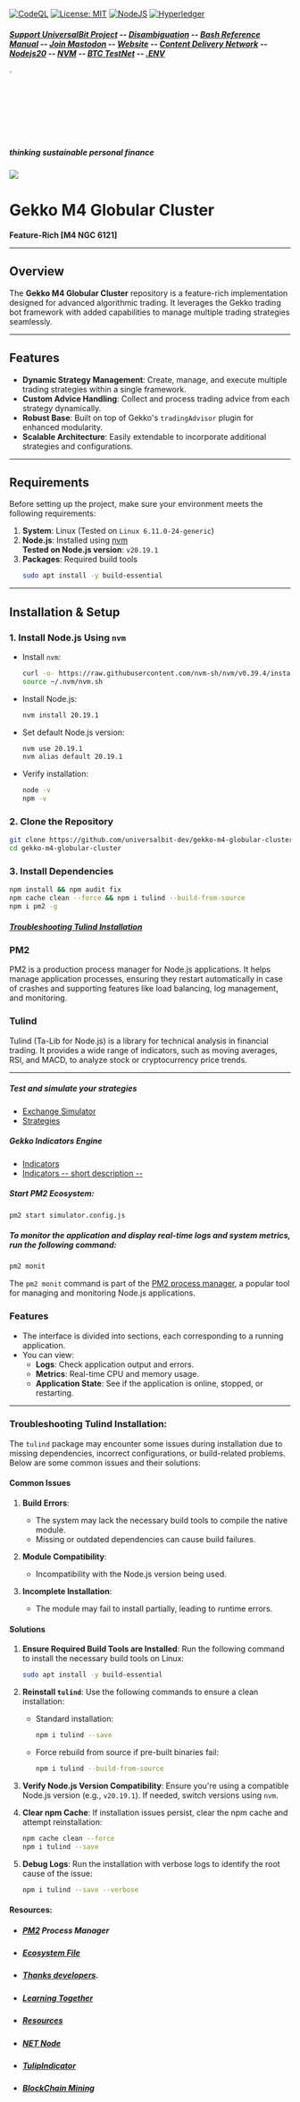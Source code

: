 [![CodeQL](https://github.com/universalbit-dev/gekko-m4-globular-cluster/actions/workflows/github-code-scanning/codeql/badge.svg)](https://github.com/universalbit-dev/gekko-m4-globular-cluster/actions/workflows/github-code-scanning/codeql)
 [![License: MIT](https://img.shields.io/badge/License-MIT-yellow.svg)](https://opensource.org/licenses/MIT)
[![NodeJS](https://img.shields.io/badge/node.js-6DA55F?style=for-the-badge&logo=node.js&logoColor=white)](https://nodejs.org)
[![Hyperledger](https://img.shields.io/badge/hyperledger-2F3134?style=for-the-badge&logo=hyperledger&logoColor=white)](https://www.lfdecentralizedtrust.org/)
##### [Support UniversalBit Project](https://github.com/universalbit-dev/universalbit-dev/tree/main/support) -- [Disambiguation](https://en.wikipedia.org/wiki/Wikipedia:Disambiguation) -- [Bash Reference Manual](https://www.gnu.org/software/bash/manual/html_node/index.html) -- [Join Mastodon](https://mastodon.social/invite/wTHp2hSD) -- [Website](https://sites.google.com/view/universalbit-dev/home-page) -- [Content Delivery Network](https://universalbitcdn.it/) -- [Nodejs20](https://nodejs.org/en/blog/release/v20.15.0) -- [NVM](https://github.com/nvm-sh/nvm) -- [BTC TestNet](https://en.bitcoin.it/wiki/Testnet) -- [.ENV](https://www.dotenv.org/docs/frameworks/pm2/heroku)

<img src="https://github.com/universalbit-dev/universalbit-dev/blob/main/docs/assets/images/geppo.png" width="3%"></img>   
##### thinking sustainable personal finance

<img src="https://github.com/universalbit-dev/gekko-m4-globular-cluster/blob/master/images/gekko-m4-codespaces.png" width="auto"></img>   

# Gekko M4 Globular Cluster

**Feature-Rich [M4 NGC 6121]**

---

## Overview

The **Gekko M4 Globular Cluster** repository is a feature-rich implementation designed for advanced algorithmic trading. It leverages the Gekko trading bot framework with added capabilities to manage multiple trading strategies seamlessly.

---

## Features

- **Dynamic Strategy Management**: Create, manage, and execute multiple trading strategies within a single framework.
- **Custom Advice Handling**: Collect and process trading advice from each strategy dynamically.
- **Robust Base**: Built on top of Gekko's `tradingAdvisor` plugin for enhanced modularity.
- **Scalable Architecture**: Easily extendable to incorporate additional strategies and configurations.

---

## Requirements

Before setting up the project, make sure your environment meets the following requirements:

1. **System**: Linux (Tested on `Linux 6.11.0-24-generic`)
2. **Node.js**: Installed using [nvm](https://github.com/nvm-sh/nvm)  
   **Tested on Node.js version**: `v20.19.1`
3. **Packages**: Required build tools
   ```bash
   sudo apt install -y build-essential
   ```

---

## Installation & Setup

### 1. Install Node.js Using `nvm`

* Install `nvm`:
   ```bash
   curl -o- https://raw.githubusercontent.com/nvm-sh/nvm/v0.39.4/install.sh | bash
   source ~/.nvm/nvm.sh
   ```

* Install Node.js:
   ```bash
   nvm install 20.19.1
   ```

* Set default Node.js version:
   ```bash
   nvm use 20.19.1
   nvm alias default 20.19.1
   ```

* Verify installation:
   ```bash
   node -v
   npm -v
   ```

### 2. Clone the Repository

```bash
git clone https://github.com/universalbit-dev/gekko-m4-globular-cluster.git
cd gekko-m4-globular-cluster
```

### 3. Install Dependencies

```bash
npm install && npm audit fix
npm cache clean --force && npm i tulind --build-from-source
npm i pm2 -g
```
##### [Troubleshooting Tulind Installation](https://github.com/universalbit-dev/gekko-m4-globular-cluster?tab=readme-ov-file#troubleshooting-tulind-installation)

### **PM2**
PM2 is a production process manager for Node.js applications. It helps manage application processes, ensuring they restart automatically in case of crashes and supporting features like load balancing, log management, and monitoring.

### **Tulind**
Tulind (Ta-Lib for Node.js) is a library for technical analysis in financial trading. It provides a wide range of indicators, such as moving averages, RSI, and MACD, to analyze stock or cryptocurrency price trends.

---
##### Test and simulate your strategies
* [Exchange Simulator](https://github.com/universalbit-dev/gekko-m4/blob/master/docs/mode/trade/trade.md) 
* [Strategies](https://github.com/universalbit-dev/gekko-m4-globular-cluster/blob/master/docs/strategies/introduction.md)

##### Gekko Indicators Engine
* [Indicators](https://github.com/universalbit-dev/gekko-m4-globular-cluster/tree/master/strategies/indicators)
* [Indicators -- short description --](https://github.com/universalbit-dev/gekko-m4-globular-cluster/blob/master/strategies/indicators.md)

##### Start PM2 Ecosystem:
```bash
pm2 start simulator.config.js
```

##### To monitor the application and display real-time logs and system metrics, run the following command:
```bash
pm2 monit
```
The `pm2 monit` command is part of the [PM2 process manager](https://pm2.keymetrics.io/), a popular tool for managing and monitoring Node.js applications.

### Features
- The interface is divided into sections, each corresponding to a running application.
- You can view:
  - **Logs**: Check application output and errors.
  - **Metrics**: Real-time CPU and memory usage.
  - **Application State**: See if the application is online, stopped, or restarting.
---


### Troubleshooting Tulind Installation:
The `tulind` package may encounter some issues during installation due to missing dependencies, incorrect configurations, or build-related problems. Below are some common issues and their solutions:

#### **Common Issues**
1. **Build Errors**:
   - The system may lack the necessary build tools to compile the native module.
   - Missing or outdated dependencies can cause build failures.

2. **Module Compatibility**:
   - Incompatibility with the Node.js version being used.

3. **Incomplete Installation**:
   - The module may fail to install partially, leading to runtime errors.

#### **Solutions**
1. **Ensure Required Build Tools are Installed**:
   Run the following command to install the necessary build tools on Linux:
   ```bash
   sudo apt install -y build-essential
   ```

2. **Reinstall `tulind`**:
   Use the following commands to ensure a clean installation:
   - Standard installation:
     ```bash
     npm i tulind --save
     ```
   - Force rebuild from source if pre-built binaries fail:
     ```bash
     npm i tulind --build-from-source
     ```

3. **Verify Node.js Version Compatibility**:
   Ensure you're using a compatible Node.js version (e.g., `v20.19.1`). If needed, switch versions using `nvm`.

4. **Clear npm Cache**:
   If installation issues persist, clear the npm cache and attempt reinstallation:
   ```bash
   npm cache clean --force
   npm i tulind --save
   ```

5. **Debug Logs**:
   Run the installation with verbose logs to identify the root cause of the issue:
   ```bash
   npm i tulind --save --verbose
   ```

#### Resources:
* ##### [PM2](https://pm2.keymetrics.io/) Process Manager
* ##### [Ecosystem File](https://pm2.keymetrics.io/docs/usage/application-declaration/)
* ##### [Thanks developers](https://github.com/askmike/gekko/graphs/contributors).
* ##### [Learning Together](https://www.esma.europa.eu/sites/default/files/2024-12/ESMA35-1872330276-1899_-_Final_report_on_GLs_on_reverse_solicitation_under_MiCA.pdf)
* ##### [Resources](https://github.com/universalbit-dev/gekko-m4-globular-cluster/blob/master/docs/resources/readme.md)
* ##### [NET Node](https://github.com/universalbit-dev/universalbit-dev/tree/main/blockchain/bitcoin)
* ##### [TulipIndicator](https://tulipindicators.org/)
* ##### [BlockChain Mining](https://github.com/universalbit-dev/universalbit-dev/tree/main/blockchain)





